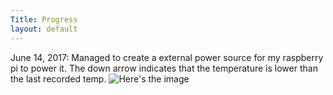 ```yaml
---
Title: Progress
layout: default
---
```


June 14, 2017: 
Managed to create a external power source for my raspberry pi to power it. The down arrow indicates that the temperature is lower than the last recorded temp. 
![Here's the image](https://files.slack.com/files-pri/T09EFU95K-F5TAN2HME/20170614_162310.jpg) 
